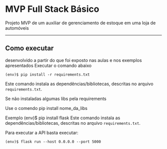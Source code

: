 # MVP Full Stack Básico

Projeto MVP de um auxiliar de gerenciamento de estoque em uma loja de automóveis

---
## Como executar 

desenvolvido a partir do que foi exposto nas aulas e nos exemplos apresentados 
Executar o comando abaixo

```
(env)$ pip install -r requirements.txt

```
Este comando instala as dependências/bibliotecas, descritas no arquivo `requirements.txt`.

Se não instaladas algumas libs pela requirements

Use o comendo pip install nome_da_libs

Exemplo 
(env)$ pip install flask 
Este comando instala as dependências/bibliotecas, descritas no arquivo `requirements.txt`.

Para executar a API  basta executar:

```
(env)$ flask run --host 0.0.0.0 --port 5000
```


